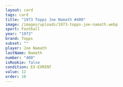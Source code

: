 ```yaml
---
layout: card
tags: card
title: "1973 Topps Joe Namath #400"
image: /images/uploads/1973-topps-joe-namath.webp
sport: Football
year: "1973"
brand: Topps
subset: ""
player: Joe Namath
lastName: Namath
number: "400"
isRookie: false
condition: EX-EXMINT
value: 12
order: 10
---
```

